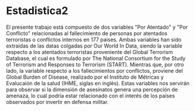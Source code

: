 # Estadistica2
El presente trabajo está compuesto de dos variables "Por Atentado" y "Por Conflicto" relacionadas al fallecimiento de personas por atentados terroristas o conflictos internos en 177 paises. Ambas variables han sido extraidas de las datas colgadas por Our World In Data, siendo la variable respecto a los atentados terroristas proveniente del Global Terrorism Database, el cual es formulado por The National Consortium for the Study of Terrorism and Responses to Terrorism (START). Mientras que, por otro lado, la variable respecto a los fallecimientos por conflictos, proviene del Global Burden of Disease, realizado por el Instituto de Métricas y Evalucaión de la salud (IHME, siglas en inglés).
Estas variables nos servirán para observar si la dimensión de asesinatos genera una percepción de amenaza, lo cual podría estar relacionado con el interés de los países observados por invertir en defensa militar.
